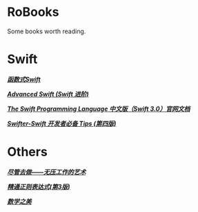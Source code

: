 # RoBooks
Some books worth reading.

# Swift

*__[函数式Swift](../Swift/)__*

*__[Advanced Swift (Swift 进阶)](../Swift/)__*

*__[The Swift Programming Language 中文版（Swift 3.0）官网文档](../Swift/)__*

*__[Swifter-Swift 开发者必备 Tips (第四版)](../Swift/)__*

# Others

*__[尽管去做——无压工作的艺术](../Others/)__*

*__[精通正则表达式(第3版)](../Others/)__*

*__[数学之美](../Others/)__*
